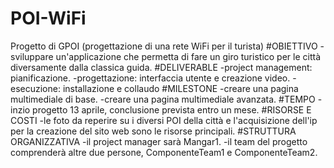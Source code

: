 # POI-WiFi
Progetto di GPOI (progettazione di una rete WiFi per il turista)
#OBIETTIVO
-sviluppare  un'applicazione che permetta di fare un giro turistico per le città diversamente dalla classica guida.
#DELIVERABLE
-project management: pianificazione.
-progettazione: interfaccia utente e creazione video.
-esecuzione: installazione e collaudo
#MILESTONE
-creare una pagina multimediale di base.
-creare una pagina multimediale avanzata.
#TEMPO
-inzio progetto 13 aprile, conclusione prevista entro un mese.
#RISORSE E COSTI
-le foto da reperire su i diversi POI della città e l'acquisizione dell'ip per la creazione del sito web sono le risorse principali.
#STRUTTURA ORGANIZZATIVA
-il project manager sarà Mangar1.
-il team del progetto comprenderà altre due persone, ComponenteTeam1 e ComponenteTeam2.
